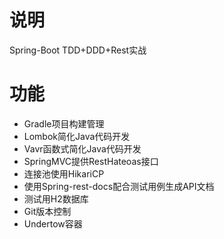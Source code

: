 # 说明

Spring-Boot TDD+DDD+Rest实战

# 功能

- Gradle项目构建管理
- Lombok简化Java代码开发
- Vavr函数式简化Java代码开发
- SpringMVC提供RestHateoas接口
- 连接池使用HikariCP
- 使用Spring-rest-docs配合测试用例生成API文档
- 测试用H2数据库
- Git版本控制
- Undertow容器